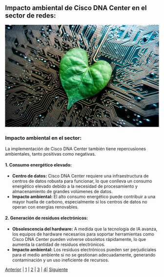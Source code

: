 ## Impacto ambiental de Cisco DNA Center en el sector de redes:
![alt text](../Imagenes/inteligencia-artificial-medioambiente-portada-2.jpg)
### Impacto ambiental en el sector: 
La implementación de Cisco DNA Center también tiene repercusiones ambientales, tanto positivas como negativas.

#### 1. Consumo energético elevado:
- **Centro de datos:** Cisco DNA Center requiere una infraestructura de centros de datos robusta para funcionar, lo que conlleva un consumo energético elevado debido a la necesidad de procesamiento y almacenamiento de grandes volúmenes de datos.
- **Impacto ambiental:** El alto consumo energético puede contribuir a una mayor huella de carbono, especialmente si los centros de datos no operan con energías renovables.

#### 2. Generación de residuos electrónicos:
- **Obsolescencia del hardware:** A medida que la tecnología de IA avanza, los equipos de hardware necesarios para soportar herramientas como Cisco DNA Center pueden volverse obsoletos rápidamente, lo que aumenta la cantidad de residuos electrónicos.
- **Impacto ambiental:** Los residuos electrónicos pueden ser perjudiciales para el medio ambiente si no se gestionan adecuadamente, generando contaminación y un uso ineficiente de recursos.

[Anterior](./aplicacionesIA3.md) | [1](./aplicacionesIA3.md) | [2](./impactoAmbiental3.md) | [3](./impactoSector3.md) | [4](./minimizar3.md)| [Siguiente](./impactoSector3.md)
